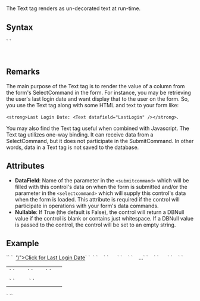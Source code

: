 # <Text>

<a name="top"></a>



The Text tag renders as un-decorated text at run-time.

<a name="syntax"></a>

## Syntax

<div>`<Text`  
``    DataField="_string_"`  
    Nullable="True|**False**"  
``/> `</div>

 <a name="remarks"></a>

## Remarks

The main purpose of the Text tag is to render the value of a column from the form's SelectCommand in the form. For instance, you may be retrieving the user's last login date and want display that to the user on the form. So, you use the Text tag along with some HTML and text to your form like:

`<strong>Last Login Date: <Text datafield="LastLogin" /></strong>`.

You may also find the Text tag useful when combined with Javascript. The Text tag utilizes one-way binding. It can receive data from a SelectCommand, but it does not participate in the SubmitCommand. In other words, data in a Text tag is not saved to the database.

## Attributes  

*   **DataField**: Name of the parameter in the `<submitcommand>` which will be filled with this control's data on when the form is submitted and/or the parameter in the `<selectcommand>` which will supply this control's data when the form is loaded. This attribute is required if the control will participate in operations with your form's data commands.
*   **Nullable**: If True (the default is False), the control will return a DBNull value if the control is blank or contains just whitespace. If a DBNull value is passed to the control, the control will be set to an empty string.

<a name="example"></a>

## Example

<div>`<addform>`  
`  <a href="#" onclick="alert('<Text datafield="LastLogin"/>')">Click for Last Login Date</a>`  
`  <table>`  
`    <tr>`  
`      <td>`  
`        <label for="txtFirstName" text="First Name" />`  
`        <Textbox id="txtFirstName" datafield="FirstName" datatype="string" />`  
`      </td>`  
`    </tr>`  
`    ...`  
`    <tr>`  
`      <td colspan="2">`  
`        <addbutton text="Add"/>&nbsp;<cancelbutton text="Cancel"/>`  
`      </td>`  
`    </tr>`  
`  </table>`  
`</addform>`</div>

